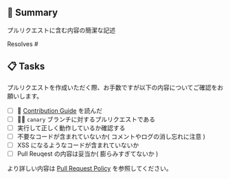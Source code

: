 ## :bookmark_tabs: Summary

プルリクエストに含む内容の簡潔な記述

Resolves #<issue-url>

## :clipboard: Tasks

プルリクエストを作成いただく際、お手数ですが以下の内容についてご確認をお願いします。

- [ ] :book: [Contribution Guide](https://github.com/zenn-dev/zenn-vscode-extension/blob/main/CONTRIBUTING.md) を読んだ
- [ ] :woman_technologist: `canary` ブランチに対するプルリクエストである
- [ ] 実行して正しく動作しているか確認する
- [ ] 不要なコードが含まれていないか( コメントやログの消し忘れに注意 )
- [ ] XSS になるようなコードが含まれていないか
- [ ] Pull Reuqest の内容は妥当か( 膨らみすぎてないか )

より詳しい内容は [Pull Request Policy](https://github.com/zenn-dev/zenn-vscode-extension/blob/main/docs/pull_request_policy.md) を参照してください。

